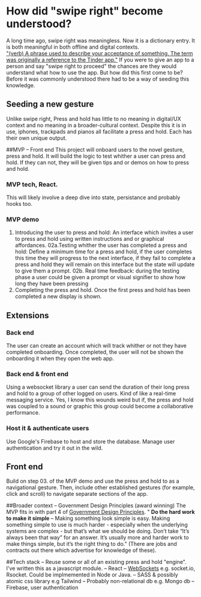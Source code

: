 # How did "swipe right" become understood?
A long time ago, swipe right was meaningless. Now it is a dictionary entry. It is both meaningful in both offline and digital contexts.  
["(verb) A phrase used to describe your acceptance of something. The term was originally a reference to the Tinder app."](https://www.urbandictionary.com/define.php?term=Swipe%20right)
If you were to give an app to a person and say "swipe right to proceed" the chances are they would understand what how to use the app. But how did this first come to be?
Before it was commonly understood there had to be a way of seeding this knowledge.

## Seeding a new gesture
Unlike swipe right, Press and hold has little to no meaning in digital/UX context and no meaning in a broader-cultural context. Despite this it is in use, iphones, trackpads and pianos all facilitate a press and hold. Each has their own unique output.

##MVP – Front end
This project will onboard users to the novel gesture, press and hold. It will build the logic to test whither a user can press and hold. If they can not, they will be given tips and or demos on how to press and hold.

### MVP tech, React.
This will likely involve a deep dive into state, persistance and probably hooks too.

### MVP demo
01. Introducing the user to press and hold: An interface which invites a user to press and hold using written instructions and or graphical affordances.
02a.Testing whither the user has completed a press and hold: Define a minimum time for a press and hold, if the user completes this time they will progress to the next interface, if they fail to complete a press and hold they will remain on this interface but the state will update to give them a prompt.
02b. Real time feedback: during the testing phase a user could be given a prompt or visual signifier to show how long they have been pressing
03. Completing the press and hold. Once the first press and hold has been completed a new display is shown.

## Extensions
### Back end
The user can create an account which will track whither or not they have completed onboarding. Once completed, the user will not be shown the onboarding  it when they open the web app.

### Back end & front end
Using a websocket library a user can send the duration of their long press and hold to a group of other logged on users. Kind of like a real-time messaging service. Yes, I know this wounds weird but if, the press and hold was coupled to a sound or graphic this group could become a collaborative performance.

### Host it & authenticate users
Use Google's Firebase to host and store the database. Manage user authentication and try it out in the wild.

## Front end
Build on step 03. of the MVP demo and use the press and hold to as a navigational gesture. Then, include other established gestures (for example, click and scroll) to navigate separate sections of the app.



##Broader context – Government Design Principles (award winning)
The MVP fits in with part 4 of [Government Design Principles](https://www.gov.uk/guidance/government-design-principles).
" **Do the hard work to make it simple** – Making something look simple is easy. Making something simple to use is much harder - especially when the underlying systems are complex - but that’s what we should be doing. Don’t take “It’s always been that way” for an answer. It’s usually more and harder work to make things simple, but it’s the right thing to do."
(There are jobs and contracts out there which advertise for knowledge of these).


##Tech stack
– Reuse some or all of an existing press and hold "engine". I've written this as a javascript module.
– React
– [WebSockets](https://developer.cdn.mozilla.net/en-US/docs/Web/API/WebSockets_API) e.g. socket.io, Rsocket. Could be implmemented in Node or Java.
– SASS & possibly atomic css library e.g Tailwind
– Probably non-relational db e.g. Mongo db
– Firebase, user authentication